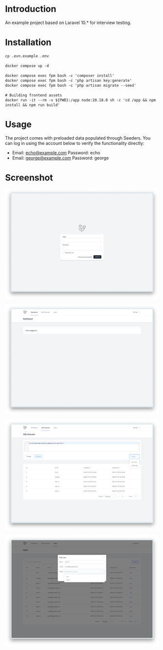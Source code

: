 # Introduction

An example project based on Laravel 10.* for interview testing.

# Installation

```shell
cp .evn.example .env

docker compose up -d

docker compose exec fpm bash -c 'composer install'
docker compose exec fpm bash -c 'php artisan key:generate'
docker compose exec fpm bash -c 'php artisan migrate --seed'

# Building frontend assets
docker run -it --rm -v ${PWD}:/app node:20.18.0 sh -c 'cd /app && npm install && npm run build' 
```

# Usage

The project comes with preloaded data populated through Seeders. You can log in using the account below to verify the functionality directly:

* Email: echo@example.com Password: echo
* Email: george@example.com Password: george

# Screenshot

![User Authentication](/images/interview-01.png)

![User Dashboard](/images/interview-02.png)

![SQL Executor](/images/interview-03.png)

![User Management](/images/interview-04.png)